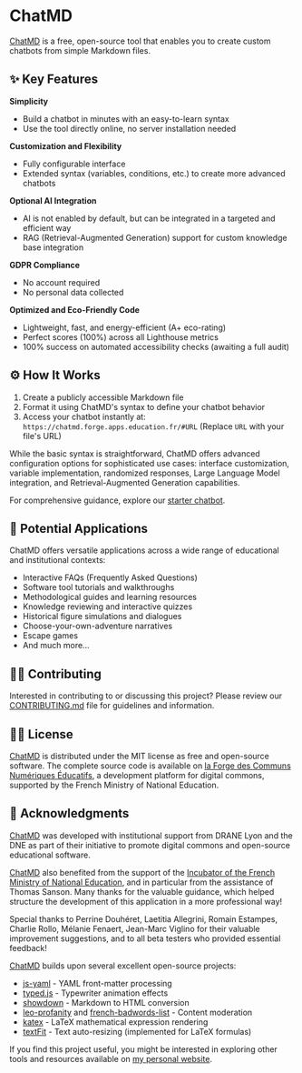 # ChatMD

[ChatMD](https://chatmd.forge.apps.education.fr/) is a free, open-source tool that enables you to create custom chatbots from simple Markdown files.

## ✨ Key Features

**Simplicity**
- Build a chatbot in minutes with an easy-to-learn syntax
- Use the tool directly online, no server installation needed

**Customization and Flexibility**
- Fully configurable interface
- Extended syntax (variables, conditions, etc.) to create more advanced chatbots

**Optional AI Integration**
- AI is not enabled by default, but can be integrated in a targeted and efficient way
- RAG (Retrieval-Augmented Generation) support for custom knowledge base integration

**GDPR Compliance**
- No account required
- No personal data collected

**Optimized and Eco-Friendly Code**
- Lightweight, fast, and energy-efficient (A+ eco-rating)
- Perfect scores (100%) across all Lighthouse metrics
- 100% success on automated accessibility checks (awaiting a full audit)

## ⚙️ How It Works

1. Create a publicly accessible Markdown file
2. Format it using ChatMD's syntax to define your chatbot behavior
3. Access your chatbot instantly at: `https://chatmd.forge.apps.education.fr/#URL` (Replace `URL` with your file's URL)

While the basic syntax is straightforward, ChatMD offers advanced configuration options for sophisticated use cases: interface customization, variable implementation, randomized responses, Large Language Model integration, and Retrieval-Augmented Generation capabilities.

For comprehensive guidance, explore our [starter chatbot](https://chatmd.forge.apps.education.fr/).

## 🎯 Potential Applications

ChatMD offers versatile applications across a wide range of educational and institutional contexts:

- Interactive FAQs (Frequently Asked Questions)
- Software tool tutorials and walkthroughs
- Methodological guides and learning resources
- Knowledge reviewing and interactive quizzes
- Historical figure simulations and dialogues
- Choose-your-own-adventure narratives
- Escape games
- And much more...

## 🙋‍♀️ Contributing

Interested in contributing to or discussing this project? Please review our [CONTRIBUTING.md](https://forge.apps.education.fr/chatMD/chatMD.forge.apps.education.fr/-/blob/main/CONTRIBUTING.md?ref_type=heads) file for guidelines and information.

## 👩‍⚖️ License

[ChatMD](https://chatmd.forge.apps.education.fr/) is distributed under the MIT license as free and open-source software. The complete source code is available on [la Forge des Communs Numériques Éducatifs](https://forge.apps.education.fr/chatMD/chatMD.forge.apps.education.fr), a development platform for digital commons, supported by the French Ministry of National Education.

## 🙏 Acknowledgments

[ChatMD](https://chatmd.forge.apps.education.fr/) was developed with institutional support from DRANE Lyon and the DNE as part of their initiative to promote digital commons and open-source educational software.

[ChatMD](https://chatmd.forge.apps.education.fr/) also benefited from the support of the [Incubator of the French Ministry of National Education]((https://incubateur.education.gouv.fr/)), and in particular from the assistance of Thomas Sanson. Many thanks for the valuable guidance, which helped structure the development of this application in a more professional way!

Special thanks to Perrine Douhéret, Laetitia Allegrini, Romain Estampes, Charlie Rollo, Mélanie Fenaert, Jean-Marc Viglino for their valuable improvement suggestions, and to all beta testers who provided essential feedback!

[ChatMD](https://chatmd.forge.apps.education.fr/) builds upon several excellent open-source projects:

- [js-yaml](https://github.com/nodeca/js-yaml) - YAML front-matter processing
- [typed.js](https://github.com/mattboldt/typed.js) - Typewriter animation effects
- [showdown](https://github.com/showdownjs/showdown) - Markdown to HTML conversion
- [leo-profanity](https://github.com/jojoee/leo-profanity) and [french-badwords-list](https://github.com/darwiin/french-badwords-list/) - Content moderation
- [katex](https://katex.org/) - LaTeX mathematical expression rendering
- [textFit](https://github.com/STRML/textFit) - Text auto-resizing (implemented for LaTeX formulas)

If you find this project useful, you might be interested in exploring other tools and resources available on [my personal website](https://eyssette.forge.apps.education.fr/).